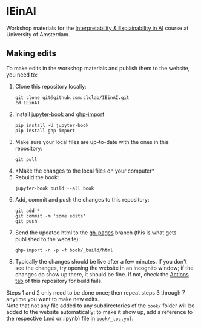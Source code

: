 # IEinAI
Workshop materials for the [Interpretability & Explainability in AI](https://studiegids.uva.nl/xmlpages/page/2023-2024/zoek-vak/vak/110133) course at University of Amsterdam.

## Making edits
To make edits in the workshop materials and publish them to the website, you need to:
1. Clone this repository locally:
   ```
   git clone git@github.com:clclab/IEinAI.git
   cd IEinAI
   ```
2. Install [jupyter-book](https://jupyterbook.org/en/stable/intro.html) and [ghp-import](https://github.com/c-w/ghp-import)
   ```
   pip install -U jupyter-book
   pip install ghp-import
   ```
3. Make sure your local files are up-to-date with the ones in this repository:
   ```
   git pull
   ```
4. \*Make the changes to the local files on your computer\*
5. Rebuild the book:
   ```
   jupyter-book build --all book
   ```
6. Add, commit and push the changes to this repository:
   ```
   git add *
   git commit -m 'some edits'
   git push
   ```
7. Send the updated html to the [gh-pages](https://github.com/clclab/IEinAI/tree/gh-pages) branch (this is what gets published to the website):
   ```
   ghp-import -n -p -f book/_build/html
   ```
8. Typically the changes should be live after a few minutes. If you don't see the changes, try opening the website in an incognito window; if the changes do show up there, it should be fine. If not, check the [Actions tab](https://github.com/clclab/IEinAI/actions) of this repository for build fails.

Steps 1 and 2 only need to be done once; then repeat steps 3 through 7 anytime you want to make new edits.  
Note that not any file added to any subdirectories of the `book/` folder will be added to the website automatically: to make it show up, add a reference to the respective (.md or .ipynb) file in [`book/_toc.yml`](https://github.com/clclab/IEinAI/blob/main/book/_toc.yml).